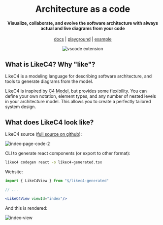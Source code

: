 <div align="center">
  <h1>
    Architecture as a code
  </h1>
  <h4>
    Visualize, collaborate, and evolve the software architecture with always actual and live diagrams from your code
  </h4>
  
  [docs](https://likec4.dev/docs/) | [playground](https://likec4.dev/playground/) | [example](https://likec4.dev/examples/bigbank/likec4/)

  ![vscode extension](https://github.com/likec4/likec4/assets/824903/d6994540-55d1-4167-b66b-45056754cc29)

</div>

## What is LikeC4? Why "like"?

LikeC4 is a modeling language for describing software architecture, and tools to generate diagrams from the model.  

LikeC4 is inspired by [C4 Model](https://c4model.com/), but provides some flexibility.
You can define your own notation, element types, and any number of nested levels in your architecture model.
This allows you to create a perfectly tailored system design.

## What does LikeC4 look like?

LikeC4 source ([full source on github](https://github.com/likec4/likec4/blob/develop/docs/likec4/index-page/index-page.c4)):

![index-page-code-2](https://github.com/likec4/.github/assets/824903/7f92dde2-aba3-471f-ae75-4ba59012c25e)

CLI to generate react components (or export to other format):

```bash
likec4 codegen react -o likec4-generated.tsx
```

Website:

```jsx
import { LikeC4View } from "$/likec4-generated"

// ...

<LikeC4View viewId="index"/>
```

And this is rendered: 

![index-view](https://github.com/likec4/.github/assets/824903/7408651f-e7ee-4d12-881e-49a4284337cb)
